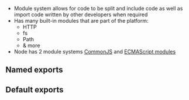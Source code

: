 - Module system allows for code to be split and include code as well as import code written by other developers when required
- Has many built-in modules that are part of the platform:
  - HTTP
  - fs
  - Path
  - & more
- Node has 2 module systems [CommonJS](CommonJS.md) and [ECMAScript modules](#ESM.md)

## Named exports

## Default exports